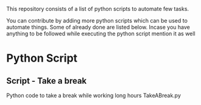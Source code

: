 This repository consists of a list of python scripts to automate few tasks.

You can contribute by adding more python scripts which can be used to automate things. Some of already done are listed below.
Incase you have anything to be followed while executing the python script mention it as well


# Python Script

## Script  - Take a break

Python code to take a break while working long hours
TakeABreak.py


<!-- Updated README links and corrected typos -->
<!-- Updated README links and corrected typos -->